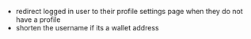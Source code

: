 - redirect logged in user to their profile settings page when they do not have a profile
- shorten the username if its a wallet address